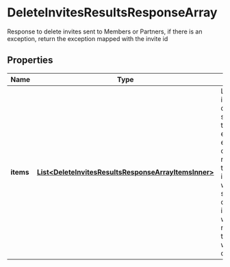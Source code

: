 

# DeleteInvitesResultsResponseArray

Response to delete invites sent to Members or Partners, if there is an exception, return the exception mapped with the invite id

## Properties

| Name | Type | Description | Notes |
|------------ | ------------- | ------------- | -------------|
|**items** | [**List&lt;DeleteInvitesResultsResponseArrayItemsInner&gt;**](DeleteInvitesResultsResponseArrayItemsInner.md) | List of invite/Request deletion status. If there is an error, an exception object will be returned. If the invite/request was successfully cancelled, an invite object will be returned for the invite that was cancelled. |  [optional] |



